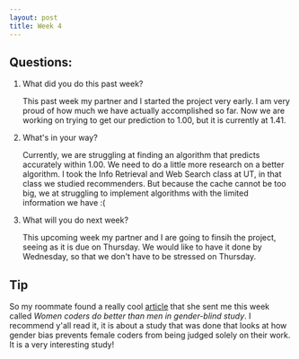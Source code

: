 ```yaml
---
layout: post
title: Week 4
---
```


## Questions:
1. What did you do this past week?
  
   This past week my partner and I started the project very early. I am very proud of how much we have actually accomplished so far. Now we are working on trying to get our prediction to 1.00, but it is currently at 1.41. 
  
2. What's in your way?

   Currently, we are struggling at finding an algorithm that predicts accurately within 1.00. We need to do a little more research on a better algorithm. I took the Info Retrieval and Web Search class at UT, in that class we studied recommenders. But because the cache cannot be too big, we at struggling to implement algorithms with the limited information we have :(

3. What will you do next week?

   This upcoming week my partner and I are going to finsih the project, seeing as it is due on Thursday. We would like to have it done by Wednesday, so that we don't have to be stressed on Thursday.

## Tip
So my roommate found a really cool [article](http://money.cnn.com/2016/02/12/technology/women-coders-study-github/index.html) 
that she sent me this week called *Women coders do better than men in gender-blind study*.
I recommend y'all read it, it is about a study that was done that looks at how
gender bias prevents female coders from being judged solely on their work. It is a very
interesting study!
